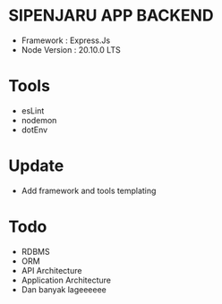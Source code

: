 # SIPENJARU APP BACKEND
+ Framework : Express.Js
+ Node Version : 20.10.0 LTS

# Tools
+ esLint
+ nodemon
+ dotEnv

# Update
+ Add framework and tools templating

# Todo
+ RDBMS     
+ ORM 
+ API Architecture
+ Application Architecture
+ Dan banyak lageeeeee